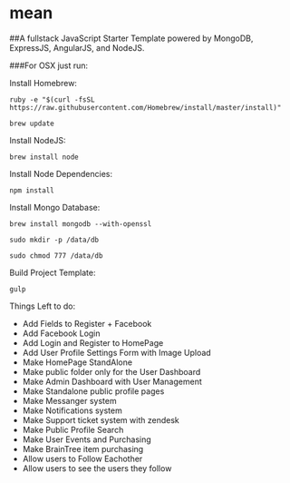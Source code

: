 # mean

##A fullstack JavaScript Starter Template powered by MongoDB, ExpressJS, AngularJS, and NodeJS.


###For OSX just run:

Install Homebrew:

`ruby -e "$(curl -fsSL https://raw.githubusercontent.com/Homebrew/install/master/install)"`

`brew update`

Install NodeJS:

`brew install node`

Install Node Dependencies:

`npm install`

Install Mongo Database:

`brew install mongodb --with-openssl`

`sudo mkdir -p /data/db`

`sudo chmod 777 /data/db`

Build Project Template:

`gulp`


Things Left to do:

* Add Fields to Register + Facebook
* Add Facebook Login
* Add Login and Register to HomePage
* Add User Profile Settings Form with Image Upload
* Make HomePage StandAlone
* Make public folder only for the User Dashboard
* Make Admin Dashboard with User Management
* Make Standalone public profile pages
* Make Messanger system
* Make Notifications system
* Make Support ticket system with zendesk
* Make Public Profile Search
* Make User Events and Purchasing
* Make BrainTree item purchasing
* Allow users to Follow Eachother
* Allow users to see the users they follow